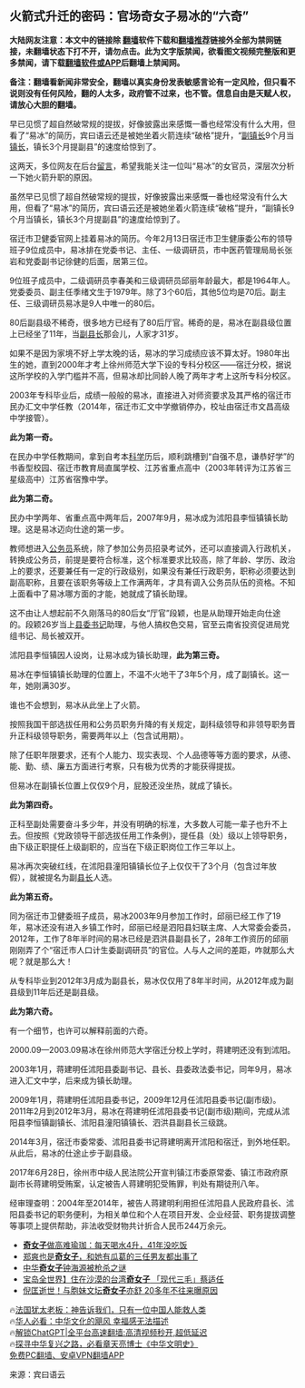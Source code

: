  <!-- 面包屑导航 --> <h2>火箭式升迁的密码：官场奇女子易冰的“六奇”</h2> <p class="notice"><b>大陆网友注意：本文中的链接除 <a href="https://github.com/bannedbook/fanqiang" >翻墙</a>软件下载和<a href="https://github.com/killgcd/justmysocks/blob/master/README.md">翻墙推荐</a>链接外全部为禁网链接，未翻墙状态下打不开，请勿点击。此为文字版禁闻，欲看图文视频完整版和更多禁闻，请下载<a href="https://github.com/bannedbook/fanqiang">翻墙软件或APP</a>后翻墙上禁闻网。</p><p>备注：翻墙看新闻非常安全，翻墙以真实身份发表敏感言论有一定风险，但只看不说则没有任何风险，翻的人太多，政府管不过来，也不管。信息自由是天赋人权，请放心大胆的翻墙。</b></p>  <div class="entry"> <p id="summary">早已见惯了超自然破常规的提拔，好像披露出来感慨一番也经常没有什么大用，但看了“易冰”的简历，宾曰语云还是被她坐着火箭连续“破格”提升，“<a href="https://www.bannedbook.org/bnews/tag/%E5%89%AF%E9%95%87%E9%95%BF/" class="st_tag internal_tag" rel="tag" title="标签 副镇长 下的日志">副镇长</a>9个月当<a href="https://www.bannedbook.org/bnews/tag/%E9%95%87%E9%95%BF/" class="st_tag internal_tag" rel="tag" title="标签 镇长 下的日志">镇长</a>，镇长3个月提副县”的速度给惊到了。</p> <p>这两天，多位网友在后台<span class='wp_keywordlink'><a href="https://www.bannedbook.org/bnews/tougao/" title="留言" target="_blank">留言</a></span>，希望我能关注一位叫“易冰”的女官员，深层次分析一下她火箭升职的原因。</p> <p>虽然早已见惯了超自然破常规的提拔，好像披露出来感慨一番也经常没有什么大用，但看了“易冰”的简历，宾曰语云还是被她坐着火箭连续“破格”提升，“副镇长9个月当镇长，镇长3个月提副县”的速度给惊到了。</p> <p>宿迁市卫健委官网上挂着易冰的简历。今年2月13日宿迁市卫生健康委公布的领导班子9位成员中，易冰排在党委书记、主任、一级调研员，市中医药管理局局长张岩和党委副书记徐健的后面，居第三位。</p> <p>9位班子成员中，二级调研员李春美和三级调研员邱丽年龄最大，都是1964年人。党委委员、副主任季绪文生于1979年。除了3个60后，其他5位均是70后。副主任、三级调研员易冰是9人中唯一的80后。</p> <p>80后副县级不稀奇，很多地方已经有了80后厅官。稀奇的是，易冰在副县级位置上已经坐了11年，当<a href="https://www.bannedbook.org/bnews/tag/%e5%89%af%e5%8e%bf%e9%95%bf/" class="st_tag internal_tag" rel="tag" title="标签 副县长 下的日志">副县长</a>那会儿，人家才31岁。</p> <p>如果不是因为家境不好上学太晚的话，易冰的学习成绩应该不算太好。1980年出生的她，直到2000年才考上徐州师范大学下设的专科分校区——宿迁分校，据说这所学校的入学门槛并不高，但易冰却比同龄人晚了两年才考上这所专科分校区。</p> <p>2003年专科毕业后，成绩一般般的易冰，直接进入对师资要求及其严格的宿迁市民办汇文中学任教（2014年，宿迁市汇文中学撤销停办，校址由宿迁市文昌高级中学接管）。</p> <p><strong>此为第一奇。</strong></p> <p>在民办中学任教期间，拿到自考本<span class='wp_keywordlink'><a href="https://www.bannedbook.org/forum11/topic309.html" title="禁片：“科学”的棍子" target="_blank">科学</a></span>历后，顺利跳槽到“自强不息，谦恭好学”的书香型校园、宿迁市教育局直属学校、江苏省重点高中（2003年转评为江苏省三星级高中）江苏省宿豫中学。</p> <p><strong>此为第二奇。</strong></p> <p>民办中学两年、省重点高中两年后，2007年9月，易冰成为沭阳县李恒镇镇长助理。这是易冰迈向仕途的第一步。</p> <p>教师想进入<a href="https://www.bannedbook.org/bnews/tag/%e5%85%ac%e5%8a%a1%e5%91%98/" class="st_tag internal_tag" rel="tag" title="标签 公务员 下的日志">公务员</a>系统，除了参加公务员招录考试外，还可以直接调入行政机关，转换成公务员，前提是要符合标准，这个标准要求比较高，除了年龄、学历、政治上的要求，还要兼任有一定的行政级别，如果没有兼任行政职务，职称必须要达到副高职称，且要在该职务等级上工作满两年，才具有调入公务员队伍的资格。不知上面看中了易冰哪方面的才能，她就成了镇长助理。</p> <p>这不由让人想起前不久刚落马的80后女“厅官”段颖，也是从助理开始走向仕途的。段颖26岁当上<a href="https://www.bannedbook.org/bnews/tag/%E5%8E%BF%E5%A7%94%E4%B9%A6%E8%AE%B0/" class="st_tag internal_tag" rel="tag" title="标签 县委书记 下的日志">县委书记</a>助理，与他人搞权色交易，官至云南省投资促进局党组书记、局长被双开。</p> <p>沭阳县李恒镇因人设岗，让易冰成为镇长助理，<strong>此为第三奇。</strong></p> <p>易冰在李恒镇镇长助理的位置上，不温不火地干了3年5个月，成了副镇长。这一年，她刚满30岁。</p> <p>谁也不会想到，易冰从此坐上了火箭。</p> <p>按照我国干部选拔任用和公务员职务升降的有关规定，副科级领导和非领导职务晋升正科级领导职务，需要两年以上（包含试用期）。</p>  <p>除了任职年限要求，还有个人能力、现实表现、个人品德等等方面的要求，从德、能、勤、绩、廉五方面进行考察，只有极为优秀的才能获得提拔。</p> <p>但易冰在副镇长位置上仅仅9个月，屁股还没坐热，就成了镇长。</p> <p><strong>此为第四奇。</strong></p> <p>正科至副处需要奋斗多少年，并没有明确的标准，大多数人可能一辈子也升不上去。但按照《党政领导干部选拔任用工作条例》，提任县（处）级以上领导职务，由下级正职提任上级副职的，应当在下级正职岗位工作三年以上。</p> <p>易冰再次突破红线，在沭阳县潼阳镇镇长位子上仅仅干了3个月（包含过年放假），就被提名为副<a href="https://www.bannedbook.org/bnews/tag/%E5%8E%BF%E9%95%BF/" class="st_tag internal_tag" rel="tag" title="标签 县长 下的日志">县长</a>人选。</p> <p><strong>此为第五奇。</strong></p> <p>同为宿迁市卫健委班子成员，易冰2003年9月参加工作时，邱丽已经工作了19年，易冰还没有进入乡镇工作时，邱丽已经是泗阳县妇联主席、人大常委会委员，2012年，工作了8年半时间的易冰已经是泗洪县副县长了，28年工作资历的邱丽刚刚弄了个“宿迁市人口计生委副调研员”的官位。人与人之间的差距，咋就那么大呢？就是那么大！</p> <p>从专科毕业到2012年3月成为副县长，易冰仅仅用了8年半时间，从2012年成为副县级到11年后还是副县级。</p> <p><strong>此为第六奇。</strong></p>  <p>有一个细节，也许可以解释前面的六奇。</p> <p>2000.09—2003.09易冰在徐州师范大学宿迁分校上学时，蒋建明还没有到沭阳。</p> <p>2003年1月，蒋建明任沭阳县委副书记、县长、县委政法委书记，同年9月，易冰进入汇文中学，后来成为镇长助理。</p> <p>2009年1月，蒋建明任沭阳县委书记，2009年12月任沭阳县委书记(副市级)。2011年2月到2012年3月，易冰在蒋建明任沭阳县委书记(副市级)期间，完成从沭阳县李恒镇副镇长、沭阳县潼阳镇镇长、泗洪县副县长三级跳。</p> <p>2014年3月，宿迁市委常委、沭阳县委书记蒋建明离开沭阳和宿迁，到外地任职。从此后，易冰的仕途止步于副县级。</p> <p>2017年6月28日，徐州市中级人民法院公开宣判镇江市委原常委、镇江市政府原副市长蒋建明受贿案，认定被告人蒋建明犯受贿罪，判处有期徒刑八年。</p> <p>经审理查明：2004年至2014年，被告人蒋建明利用担任沭阳县人民政府县长、沭阳县委书记的职务便利，为相关单位和个人在项目开发、企业经营、职务提拔调整等事项上提供帮助，非法收受财物共计折合人民币244万余元。</p> <!--<div id="taboola-mid-1"></div>--><ul class='op-related-articles' title='相关阅读'> <li><a href='https://www.bannedbook.org/bnews/funmedia/20220930/1791409.html' target='_blank'><b>奇女子</b>做高难瑜珈：每天喝水4升，41年没吃饭</a></li> <li><a href='https://www.bannedbook.org/bnews/yule/20220925/1788948.html' target='_blank'>郑爽也是<b>奇女子</b>，和她有瓜葛的三任男友都出事了</a></li> <li><a href='https://www.bannedbook.org/bnews/lishi/20220921/1787301.html' target='_blank'>中华<b>奇女子</b>钟海源被枪杀之谜</a></li> <li><a href='https://www.bannedbook.org/bnews/taiwannews/20220823/1775362.html' target='_blank'>宝岛全世界】住在沙漠的台湾<b>奇女子</b> 「现代三毛」蔡适任</a></li> <li><a href='https://www.bannedbook.org/bnews/yule/20220704/1753597.html' target='_blank'>倪匡逝世！与胞妹文坛<b>奇女子</b>亦舒 20多年不往来曝原因</a></li> </ul> <p class="texttj"> 🔥<a href="https://www.bannedbook.org/bnews/ssgc/20230219/1850782.html" target="_blank">法国犹太老板：神告诉我们，只有一位中国人能救人类</a><br/> 🔥<a href="https://www.bannedbook.org/bnews/comments/20220220/1694796.html" target="_blank">华人必看：中华文化的飓风 幸福感无法描述</a><br/> 🔥<a href="https://github.com/bannedbook/fanqiang/wiki/V2ray%E6%9C%BA%E5%9C%BA" target="_blank">解锁ChatGPT|全平台高速翻墙:高清视频秒开,超低延迟</a><br/> 🔥<a href="https://www.bannedbook.org/bnews/comments/20220808/1768773.html" target="_blank">探寻中华复兴之路，必看章天亮博士《中华文明史》</a><br/> <a href="https://github.com/bannedbook/fanqiang/wiki/%E7%A6%81%E9%97%BB%E7%BD%91%E5%AE%89%E5%8D%93%E7%BF%BB%E5%A2%99%E6%96%B0%E9%97%BBAPP" target="_blank">免费PC翻墙、安卓VPN翻墙APP</a><br/> </p><p class="src-info">来源：宾曰语云 </p> <a name='sharetosocial'></a> <div style="margin-bottom:5px;padding-bottom:5px;clear:both"> <div id="archive-pix-1" class="banner-ads"> <!-- AuctionX Display platform tag START --> <div id="27602x728x90x621x_ADSLOT1" clicktrack="%%CLICK_URL_ESC%%"></div>  <!-- AuctionX Display platform tag END --> </div> <div id="archive-pix-2" class="banner-ads"> <!-- AuctionX Display platform tag START --> <div id="27556x300x250x621x_ADSLOT1" clicktrack="%%CLICK_URL_ESC%%" style="margin:0 auto;text-align:center"></div>  <!-- AuctionX Display platform tag END --> </div> </div>  <div id="archive-pix-1" class="banner-ads"> <!-- AuctionX Display platform tag START --> <div id="27603x728x90x621x_ADSLOT1" clicktrack="%%CLICK_URL_ESC%%"></div>  <!-- AuctionX Display platform tag END --> </div> </div><!--END ENTRY--> 